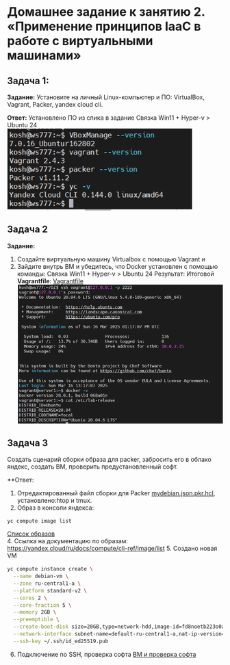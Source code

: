 # Домашнее задание к занятию 2. «Применение принципов IaaC в работе с виртуальными машинами»

## Задача 1:

**Задание:**
Установите на личный Linux-компьютер и ПО: VirtualBox, Vagrant, Packer, уandex cloud cli. 

**Ответ:**
Установлено ПО из спика в задание
Связка Win11 + Hyper-v > Ubuntu 24
![Проверка установки ПО](01.png)


## Задача 2
**Задание:**
1. Создайте виртуальную машину Virtualbox с помощью Vagrant и  
2. Зайдите внутрь ВМ и убедитесь, что Docker установлен с помощью команды:
Связка Win11 + Hyper-v > Ubuntu 24
Результат:
Итоговой **Vagrantfile**:
[Vagrantfile](Vagrantfile)
![Проверка установки Docker](vagrant_ubutu_docker.png)


## Задача 3
Создать сценарий сборки образа для packer, забросить его в облако яндекс, создать ВМ, проверить предустановленный софт.

**Ответ:
1. Отредактированный файл сборки для Packer [mydebian.json.pkr.hcl](mydebian.json.pkr.hcl), установлено:htop и tmux.
3. Образ в консоли яндекса: 
```
yc compute image list
```
[Список образов](image.png)  
4. Ссылка на документацию по образам: https://yandex.cloud/ru/docs/compute/cli-ref/image/list 
5. Создано новая VM
```sh
yc compute instance create \
  --name debian-vm \
  --zone ru-central1-a \
  --platform standard-v2 \
  --cores 2 \
  --core-fraction 5 \
  --memory 2GB \
  --preemptible \
  --create-boot-disk size=20GB,type=network-hdd,image-id=fd8noetb223o0alj2d4m \
  --network-interface subnet-name=default-ru-central1-a,nat-ip-version=ipv4 \
  --ssh-key ~/.ssh/id_ed25519.pub
```
6. Подключение по SSH, проверка софта
[ВМ и проверка софта](VM_soft.png)  